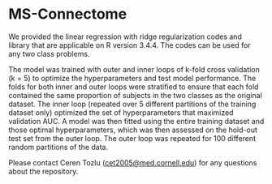 # MS-Connectome

We provided the linear regression with ridge regularization codes and library that are applicable on R version 3.4.4. The codes can be used for any two class problems.

The model was trained with outer and inner loops of k-fold cross validation (k = 5) to optimize the hyperparameters and test model performance. The folds for both inner and outer loops were stratified to ensure that each fold contained the same proportion of subjects in the two classes as the original dataset. The inner loop (repeated over 5 different partitions of the training dataset only) optimized the set of hyperparameters that maximized validation AUC. A model was then fitted using the entire training dataset and those optimal hyperparameters, which was then assessed on the hold-out test set from the outer loop. The outer loop was repeated for 100 different random partitions of the data. 

Please contact Ceren Tozlu (cet2005@med.cornell.edu) for any questions about the repository.




